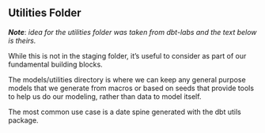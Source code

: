 ## Utilities Folder

***Note***: *idea for the utilities folder was taken from dbt-labs and the text below is theirs.*

While this is not in the staging folder, it’s useful to consider as part of our fundamental building blocks. 

The models/utilities directory is where we can keep any general purpose models that we generate from macros or based on seeds that provide tools to help us do our modeling, rather than data to model itself. 

The most common use case is a date spine generated with the dbt utils package.

